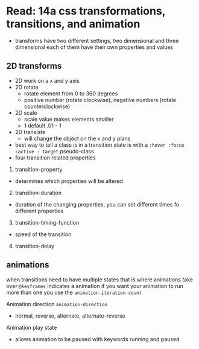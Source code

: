 # Read: 14a css transformations, transitions, and animation
- transforms have two different settings, two dimensional and three dimensional each of them have their own properties and values
## 2D transforms 
- 2D work on a x and y axis 
- 2D rotate
  - rotate element from 0 to 360 degrees
  - positive number (rotate clockwise), negative numbers (rotate counterclockwise)
- 2D scale
  - scale value makes elements smaller
  - 1 default .01 - 1
- 2D translate 
  - will change the object on the x and y plans
- best way to tell a class is in a transition state is with a ``` :hover :focus :active : target ``` pseudo-class
- four transition related properties
1. transition-property
  - determines which properties will be altered
2. transition-duration
  - duration of the changing properties, you can set different times fo different properties
3. transition-timing-function
  - speed of the transition 
4. transition-delay
## animations
when transitions need to have multiple states that is where animations take over
```@keyframes``` indicates a animation
if you want your animation to run more than one you use the ```animation-iteration-count```

Animation direction ``` animation-direction ```
  - normal, reverse, alternate, alternate-reverse

Animation play state
  - allows animation to be paused with keywords running and paused


